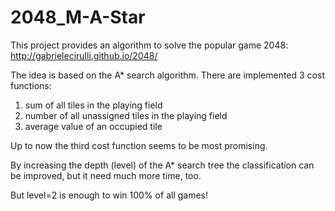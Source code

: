 2048_M-A-Star
=============

This project provides an algorithm to solve the popular game 2048: http://gabrielecirulli.github.io/2048/

The idea is based on the A* search algorithm. There are implemented 3 cost functions:

1. sum of all tiles in the playing field
2. number of all unassigned tiles in the playing field
3. average value of an occupied tile

Up to now the third cost function seems to be most promising.

By increasing the depth (level) of the A* search tree the classification can be improved, but it need much more time, too.

But level=2 is enough to win 100% of all games!
